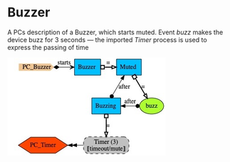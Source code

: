# Buzzer

A PCs description of a Buzzer, which starts muted.
Event <i>buzz</i> makes the device buzz for 3 seconds &#8212; the imported <i>Timer</i> process is used to express the passing of time

<img src="PC_Buzzer.jpg" alt="PC_Buzzer">
